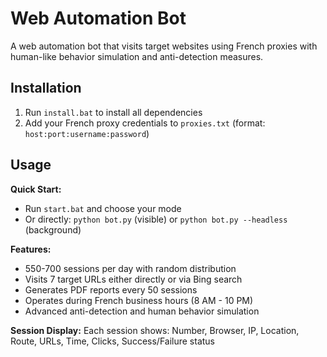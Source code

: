 # Web Automation Bot

A web automation bot that visits target websites using French proxies with human-like behavior simulation and anti-detection measures.

## Installation

1. Run `install.bat` to install all dependencies
2. Add your French proxy credentials to `proxies.txt` (format: `host:port:username:password`)

## Usage

**Quick Start:**
- Run `start.bat` and choose your mode
- Or directly: `python bot.py` (visible) or `python bot.py --headless` (background)

**Features:**
- 550-700 sessions per day with random distribution
- Visits 7 target URLs either directly or via Bing search
- Generates PDF reports every 50 sessions
- Operates during French business hours (8 AM - 10 PM)
- Advanced anti-detection and human behavior simulation

**Session Display:**
Each session shows: Number, Browser, IP, Location, Route, URLs, Time, Clicks, Success/Failure status

